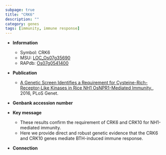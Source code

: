 ```yaml
---
subpage: true
title: "CRK6"
description: ""
category: genes
tags: [immunity, immune response]
---
```


* **Information**  
    + Symbol: CRK6  
    + MSU: [LOC_Os07g35690](http://rice.plantbiology.msu.edu/cgi-bin/ORF_infopage.cgi?orf=LOC_Os07g35690)  
    + RAPdb: [Os07g0541400](http://rapdb.dna.affrc.go.jp/viewer/gbrowse_details/irgsp1?name=Os07g0541400)  

* **Publication**  
    + [A Genetic Screen Identifies a Requirement for Cysteine-Rich-Receptor-Like Kinases in Rice NH1 OsNPR1-Mediated Immunity.](http://www.ncbi.nlm.nih.gov/pubmed?term=A+Genetic+Screen+Identifies+a+Requirement+for+Cysteine-Rich-Receptor-Like+Kinases+in+Rice+NH1+OsNPR1-Mediated+Immunity.%5BTitle%5D), 2016, PLoS Genet.

* **Genbank accession number**  

* **Key message**  
    + These results confirm the requirement of CRK6 and CRK10 for NH1-mediated immunity.
    + Here we provide direct and robust genetic evidence that the CRK6 and CRK10 genes mediate BTH-induced immune response.

* **Connection**  



